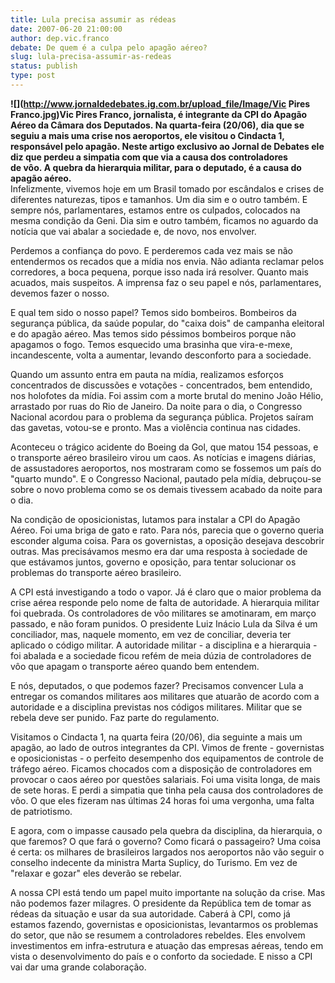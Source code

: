 ```yaml
---
title: Lula precisa assumir as rédeas
date: 2007-06-20 21:00:00
author: dep.vic.franco
debate: De quem é a culpa pelo apagão aéreo?
slug: lula-precisa-assumir-as-redeas
status: publish 
type: post
---
```


  
**![](http://www.jornaldedebates.ig.com.br/upload_file/Image/Vic Pires Franco.jpg)Vic Pires Franco, jornalista, é integrante da CPI do Apagão Aéreo da Câmara dos Deputados. Na quarta-feira (20/06), dia que se seguiu a mais uma crise nos aeroportos, ele visitou o Cindacta 1, responsável pelo apagão. Neste artigo exclusivo ao Jornal de Debates ele diz que perdeu a simpatia com que via a causa dos controladores  
de vôo. A quebra da hierarquia militar, para o deputado, é a causa do apagão aéreo.**   
Infelizmente, vivemos hoje em um Brasil tomado por escândalos e crises de diferentes naturezas, tipos e tamanhos. Um dia sim e o outro também. E sempre nós, parlamentares, estamos entre os culpados, colocados na mesma condição da Geni. Dia sim e outro também, ficamos no aguardo da notícia que vai abalar a sociedade e, de novo, nos envolver.   
  
Perdemos a confiança do povo. E perderemos cada vez mais se não entendermos os recados que a mídia nos envia. Não adianta reclamar pelos corredores, a boca pequena, porque isso nada irá resolver. Quanto mais acuados, mais suspeitos. A imprensa faz o seu papel e nós, parlamentares, devemos fazer o nosso.  
  
E qual tem sido o nosso papel? Temos sido bombeiros. Bombeiros da segurança pública, da saúde popular, do "caixa dois" de campanha eleitoral e do apagão aéreo. Mas temos sido péssimos bombeiros porque não apagamos o fogo. Temos esquecido uma brasinha que vira-e-mexe, incandescente, volta a aumentar, levando desconforto para a sociedade.  
  
Quando um assunto entra em pauta na mídia, realizamos esforços concentrados de discussões e votações - concentrados, bem entendido, nos holofotes da mídia. Foi assim com a morte brutal do menino João Hélio, arrastado por ruas do Rio de Janeiro. Da noite para o dia, o Congresso Nacional acordou para o problema da segurança pública. Projetos saíram das gavetas, votou-se e pronto. Mas a violência continua nas cidades.  
  
Aconteceu o trágico acidente do Boeing da Gol, que matou 154 pessoas, e o transporte aéreo brasileiro virou um caos. As notícias e imagens diárias, de assustadores aeroportos, nos mostraram como se fossemos um país do "quarto mundo". E o Congresso Nacional, pautado pela mídia, debruçou-se sobre o novo problema como se os demais tivessem acabado da noite para o dia.  
  
Na condição de oposicionistas, lutamos para instalar a CPI do Apagão Aéreo. Foi uma briga de gato e rato. Para nós, parecia que o governo queria esconder alguma coisa. Para os governistas, a oposição desejava descobrir outras. Mas precisávamos mesmo era dar uma resposta à sociedade de que estávamos juntos, governo e oposição, para tentar solucionar os problemas do transporte aéreo brasileiro.   
  
A CPI está investigando a todo o vapor. Já é claro que o maior problema da crise aérea responde pelo nome de falta de autoridade. A hierarquia militar foi quebrada. Os controladores de vôo militares se amotinaram, em março passado, e não foram punidos. O presidente Luiz Inácio Lula da Silva é um conciliador, mas, naquele momento, em vez de conciliar, deveria ter aplicado o código militar. A autoridade militar - a disciplina e a hierarquia - foi abalada e a sociedade ficou refém de meia dúzia de controladores de vôo que apagam o transporte aéreo quando bem entendem.  
  
E nós, deputados, o que podemos fazer? Precisamos convencer Lula a entregar os comandos militares aos militares que atuarão de acordo com a autoridade e a disciplina previstas nos códigos militares. Militar que se rebela deve ser punido. Faz parte do regulamento.  
  
Visitamos o Cindacta 1, na quarta feira (20/06), dia seguinte a mais um apagão, ao lado de outros integrantes da CPI. Vimos de frente - governistas e oposicionistas - o perfeito desempenho dos equipamentos de controle de tráfego aéreo. Ficamos chocados com a disposição de controladores em provocar o caos aéreo por questões salariais. Foi uma visita longa, de mais de sete horas. E perdi a simpatia que tinha pela causa dos controladores de vôo. O que eles fizeram nas últimas 24 horas foi uma vergonha, uma falta de patriotismo.  
  
E agora, com o impasse causado pela quebra da disciplina, da hierarquia, o que faremos? O que fará o governo? Como ficará o passageiro? Uma coisa é certa: os milhares de brasileiros largados nos aeroportos não vão seguir o conselho indecente da ministra Marta Suplicy, do Turismo. Em vez de "relaxar e gozar" eles deverão se rebelar.  
  
A nossa CPI está tendo um papel muito importante na solução da crise. Mas não podemos fazer milagres. O presidente da República tem de tomar as rédeas da situação e usar da sua autoridade. Caberá à CPI, como já estamos fazendo, governistas e oposicionistas, levantarmos os problemas do setor, que não se resumem a controladores rebeldes. Eles envolvem investimentos em infra-estrutura e atuação das empresas aéreas, tendo em vista o desenvolvimento do país e o conforto da sociedade. E nisso a CPI vai dar uma grande colaboração.
